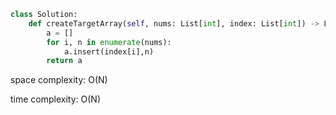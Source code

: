 ```python
class Solution:
    def createTargetArray(self, nums: List[int], index: List[int]) -> List[int]:
        a = []
        for i, n in enumerate(nums):
            a.insert(index[i],n)
        return a
```

space complexity: O(N)

time complexity: O(N)